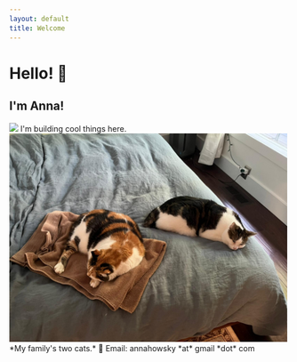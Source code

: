 ```yaml
---
layout: default
title: Welcome
---
```

# Hello! 👋
## I'm Anna!
<img src="assets/anna_2023.png">
I'm building cool things here.
<img src="assets/cat-photo.png" width="500">
*My family's two cats.*
📧 Email: annahowsky *at* gmail *dot* com
